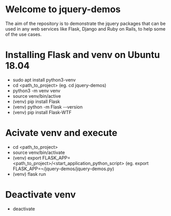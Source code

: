 # Welcome to jquery-demos

The aim of the repository is to demonstrate the jquery packages that can be used in any web services like Flask, Django and Ruby on Rails, to help some of the use cases.

Installing Flask and venv on Ubuntu 18.04
=========================================

* sudo apt install python3-venv
* cd <path_to_project>   (eg. cd jquery-demos)
* python3 -m venv venv
* source venv/bin/active
* (venv) pip install Flask
* (venv) python -m Flask --version
* (venv) pip install Flask-WTF


Acivate venv and execute
========================

* cd <path_to_project>
* source venv/bin/activate
* (venv) export FLASK_APP=<path_to_project>/<start_application_python_script>   (eg. export FLASK_APP=~/jquery-demos/jquery-demos.py)
* (venv) flask run

Deactivate venv
===============

* deactivate



